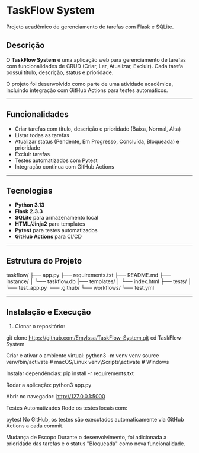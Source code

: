 # TaskFlow System

Projeto acadêmico de gerenciamento de tarefas com Flask e SQLite.

## Descrição

O **TaskFlow System** é uma aplicação web para gerenciamento de tarefas com funcionalidades de CRUD (Criar, Ler, Atualizar, Excluir). Cada tarefa possui título, descrição, status e prioridade.

O projeto foi desenvolvido como parte de uma atividade acadêmica, incluindo integração com GitHub Actions para testes automáticos.

---

## Funcionalidades

- Criar tarefas com título, descrição e prioridade (Baixa, Normal, Alta)
- Listar todas as tarefas
- Atualizar status (Pendente, Em Progresso, Concluída, Bloqueada) e prioridade
- Excluir tarefas
- Testes automatizados com Pytest
- Integração contínua com GitHub Actions

---

## Tecnologias

- **Python 3.13**
- **Flask 2.3.3**
- **SQLite** para armazenamento local
- **HTML/Jinja2** para templates
- **Pytest** para testes automatizados
- **GitHub Actions** para CI/CD

---

## Estrutura do Projeto

taskflow/
├── app.py
├── requirements.txt
├── README.md
├── instance/
│ └── taskflow.db
├── templates/
│ └── index.html
├── tests/
│ └── test_app.py
└── .github/
└── workflows/
└── test.yml


---

## Instalação e Execução

1. Clonar o repositório:

git clone https://github.com/Emylssa/TaskFlow-System.git
cd TaskFlow-System

Criar e ativar o ambiente virtual:
python3 -m venv venv
source venv/bin/activate  # macOS/Linux
venv\Scripts\activate     # Windows


Instalar dependências:
pip install -r requirements.txt

Rodar a aplicação:
python3 app.py

Abrir no navegador:
http://127.0.0.1:5000

Testes Automatizados
Rode os testes locais com:

pytest
No GitHub, os testes são executados automaticamente via GitHub Actions a cada commit.

Mudança de Escopo
Durante o desenvolvimento, foi adicionada a prioridade das tarefas e o status "Bloqueada" como nova funcionalidade.
